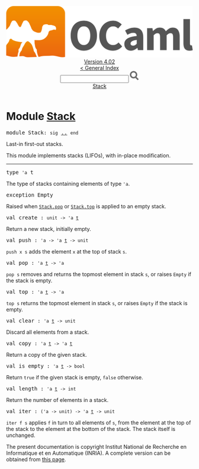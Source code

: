 <!-- ((! set title API !)) ((! set documentation !)) ((! set api !)) ((! set nobreadcrumb !)) -->
<div class="api"><header><nav class="toc brand"><a class="brand" href="https://ocaml.org/"><img src="colour-logo-gray.svg" class="svg" alt="OCaml"></a></nav><nav class="toc"><div class="toc_version"><a href="/docs" id="version-select">Version 4.02</a></div><a href="index.html">&lt; General Index</a><div class="api_search"><input type="text" name="apisearch" id="api_search" oninput="mySearch(false);" onkeypress="this.oninput();" onclick="this.oninput();" onpaste="this.oninput();">
<img src="search_icon.svg" alt="Search" class="svg" onclick="mySearch(false)"></div>
<div id="search_results"></div><div class="toc_title"><a href="#top">Stack</a></div><ul></ul></nav></header>

<h1>Module <a href="type_Stack.html">Stack</a></h1>

<pre><span class="keyword">module</span> Stack: <code class="code"><span class="keyword">sig</span></code> <a href="Stack.html">..</a> <code class="code"><span class="keyword">end</span></code></pre><div class="info module top">
Last-in first-out stacks.
<p>

   This module implements stacks (LIFOs), with in-place modification.<br>
</p></div>
<hr width="100%">

<pre><span id="TYPEt"><span class="keyword">type</span> <code class="type">'a</code> t</span> </pre>
<div class="info ">
The type of stacks containing elements of type <code class="code"><span class="keywordsign">'</span>a</code>.<br>
</div>


<pre><span id="EXCEPTIONEmpty"><span class="keyword">exception</span> Empty</span></pre>
<div class="info ">
Raised when <a href="Stack.html#VALpop"><code class="code"><span class="constructor">Stack</span>.pop</code></a> or <a href="Stack.html#VALtop"><code class="code"><span class="constructor">Stack</span>.top</code></a> is applied to an empty stack.<br>
</div>

<pre><span id="VALcreate"><span class="keyword">val</span> create</span> : <code class="type">unit -&gt; 'a <a href="Stack.html#TYPEt">t</a></code></pre><div class="info ">
Return a new stack, initially empty.<br>
</div>

<pre><span id="VALpush"><span class="keyword">val</span> push</span> : <code class="type">'a -&gt; 'a <a href="Stack.html#TYPEt">t</a> -&gt; unit</code></pre><div class="info ">
<code class="code">push x s</code> adds the element <code class="code">x</code> at the top of stack <code class="code">s</code>.<br>
</div>

<pre><span id="VALpop"><span class="keyword">val</span> pop</span> : <code class="type">'a <a href="Stack.html#TYPEt">t</a> -&gt; 'a</code></pre><div class="info ">
<code class="code">pop s</code> removes and returns the topmost element in stack <code class="code">s</code>,
   or raises <code class="code"><span class="constructor">Empty</span></code> if the stack is empty.<br>
</div>

<pre><span id="VALtop"><span class="keyword">val</span> top</span> : <code class="type">'a <a href="Stack.html#TYPEt">t</a> -&gt; 'a</code></pre><div class="info ">
<code class="code">top s</code> returns the topmost element in stack <code class="code">s</code>,
   or raises <code class="code"><span class="constructor">Empty</span></code> if the stack is empty.<br>
</div>

<pre><span id="VALclear"><span class="keyword">val</span> clear</span> : <code class="type">'a <a href="Stack.html#TYPEt">t</a> -&gt; unit</code></pre><div class="info ">
Discard all elements from a stack.<br>
</div>

<pre><span id="VALcopy"><span class="keyword">val</span> copy</span> : <code class="type">'a <a href="Stack.html#TYPEt">t</a> -&gt; 'a <a href="Stack.html#TYPEt">t</a></code></pre><div class="info ">
Return a copy of the given stack.<br>
</div>

<pre><span id="VALis_empty"><span class="keyword">val</span> is_empty</span> : <code class="type">'a <a href="Stack.html#TYPEt">t</a> -&gt; bool</code></pre><div class="info ">
Return <code class="code"><span class="keyword">true</span></code> if the given stack is empty, <code class="code"><span class="keyword">false</span></code> otherwise.<br>
</div>

<pre><span id="VALlength"><span class="keyword">val</span> length</span> : <code class="type">'a <a href="Stack.html#TYPEt">t</a> -&gt; int</code></pre><div class="info ">
Return the number of elements in a stack.<br>
</div>

<pre><span id="VALiter"><span class="keyword">val</span> iter</span> : <code class="type">('a -&gt; unit) -&gt; 'a <a href="Stack.html#TYPEt">t</a> -&gt; unit</code></pre><div class="info ">
<code class="code">iter f s</code> applies <code class="code">f</code> in turn to all elements of <code class="code">s</code>,
   from the element at the top of the stack to the element at the
   bottom of the stack. The stack itself is unchanged.<br>
</div>
<div class="copyright">The present documentation is copyright Institut National de Recherche en Informatique et en Automatique (INRIA). A complete version can be obtained from <a href="http://caml.inria.fr/pub/docs/manual-ocaml/">this page</a>.</div></div>